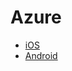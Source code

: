 # Azure

* [iOS](ios)
* [Android](android)

<!--* [Xamarin](xamarin)
* [React Native](react-native)-->
